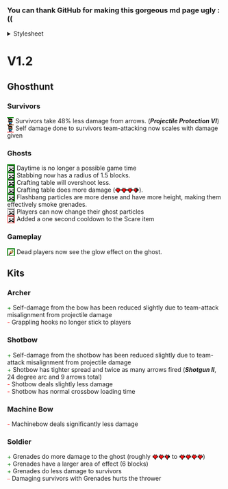 
### You can thank GitHub for making this gorgeous md page ugly :((

<details>
    <summary>Stylesheet</summary>
<style>
    .plus {
        color: green
    }
    .minus {
        color: red
    }
    .plus_background {
        background-color: green;
    }
    .avg_background {
        background-color: rgba(128, 128, 128, 0.5)
    }
    .minus_background {
        background-color: rgba(255, 0, 0, 0.5)
    }
    .img-span {
        padding-top: 0em;
        padding-bottom: 0.1em;
    }
    img {
        width: 1.1em;
        height: 1.1em;
        margin-bottom: -0.2em;
        image-rendering: pixelated;
    }
    .ghost-img {
        width: 1em;
        height: 1em;
        margin-left: 0.15em;
        margin-right: 0.15em;
    }
    .heart-img {
        width: 1em;
        height: 1em;
    }
</style>
</details>

# V1.2

## Ghosthunt

### Survivors

<span class="plus_background img-span"><img alt="🗡️" src="./images/icons/survivor.png"/></span> Survivors take 48% less damage from arrows. (_**Projectile Protection VI**_)<br/>
<span class="minus_background img-span"><img alt="🗡️" src="./images/icons/survivor.png"/></span> Self damage done to survivors team-attacking now scales with damage given<br/>

### Ghosts

<span class="plus_background img-span"><img class="ghost-img" alt="👻" src="./images/icons/ghost.png"/></span> Daytime is no longer a possible game time<br/>
<span class="plus_background img-span"><img class="ghost-img" alt="👻" src="./images/icons/ghost.png"/></span> Stabbing now has a radius of 1.5 blocks.<br/>
<span class="plus_background img-span"><img class="ghost-img" alt="👻" src="./images/icons/ghost.png"/></span> Crafting table will overshoot less.<br/>
<span class="plus_background img-span"><img class="ghost-img" alt="👻" src="./images/icons/ghost.png"/></span> Crafting table does more damage (<img class="heart-img" alt="❤️" src="./images/icons/heart_full.png"/><img class="heart-img" alt="❤️" src="./images/icons/heart_full.png"/><img class="heart-img" alt="❤️" src="./images/icons/heart_full.png"/><img class="heart-img" alt="❤️" src="./images/icons/heart_half.png"/>).<br/>
<span class="plus_background img-span"><img class="ghost-img" alt="👻" src="./images/icons/ghost.png"/></span> Flashbang particles are more dense and have more height, making them effectively smoke grenades.<br/>
<span class="avg_background img-span"><img class="ghost-img" alt="👻" src="./images/icons/ghost.png"/></span> Players can now change their ghost particles<br/>
<span class="minus_background img-span"><img class="ghost-img" alt="👻" src="./images/icons/ghost.png"/></span> Added a one second cooldown to the Scare item<br/>

### Gameplay

<span class="plus_background img-span"><img class="ghost-img" alt="👻" src="./images/icons/spectator.png"/></span> Dead players now see the glow effect on the ghost.<br/>

## Kits

### Archer

<span class="plus">+</span> Self-damage from the bow has been reduced slightly due to team-attack misalignment from projectile damage<br/>
<span class="minus">-</span> Grappling hooks no longer stick to players<br/>

### Shotbow

<span class="plus">+</span> Self-damage from the shotbow has been reduced slightly due to team-attack misalignment from projectile damage<br/>
<span class="plus">+</span> Shotbow has tighter spread and twice as many arrows fired (_**Shotgun II**_, 24 degree arc and 9 arrows total)<br/>
<span class="minus">-</span> Shotbow deals slightly less damage<br/>
<span class="minus">-</span> Shotbow has normal crossbow loading time<br/>

### Machine Bow

<span class="minus">-</span> Machinebow deals significantly less damage<br/>

### Soldier

<span class="plus">+</span> Grenades do more damage to the ghost (roughly <img class="heart-img" alt="❤️" src="./images/icons/heart_full.png"/><img class="heart-img" alt="❤️" src="./images/icons/heart_full.png"/><img class="heart-img" alt="❤️" src="./images/icons/heart_half.png"/> to <img class="heart-img" alt="❤️" src="./images/icons/heart_full.png"/><img class="heart-img" alt="❤️" src="./images/icons/heart_full.png"/><img class="heart-img" alt="❤️" src="./images/icons/heart_full.png"/><img class="heart-img" alt="❤️" src="./images/icons/heart_full.png"/>)<br/>
<span class="plus">+</span> Grenades have a larger area of effect (6 blocks)<br/>
<span class="plus">+</span> Grenades do less damage to survivors<br/>
<span class="minus">⎯</span> Damaging survivors with Grenades hurts the thrower<br/>

